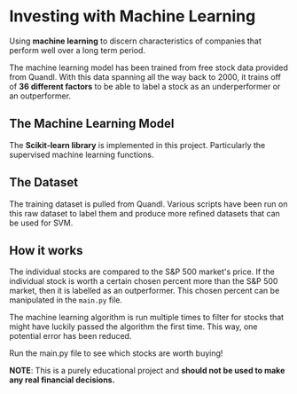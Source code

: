 # Investing with Machine Learning
Using __machine learning__ to discern characteristics of companies that perform well over a long term period. 

The machine learning model has been trained from free stock data provided from Quandl. With this data spanning all the way back to 2000, it trains off of __36 different factors__ to be able to label a stock as an underperformer or an outperformer. 

## The Machine Learning Model
The __Scikit-learn library__ is implemented in this project. Particularly the supervised machine learning functions. 

## The Dataset
The training dataset is pulled from Quandl. Various scripts have been run on this raw dataset to label them and produce more refined datasets that can be used for SVM.

## How it works
The individual stocks are compared to the S&P 500 market's price. If the individual stock is worth a certain chosen percent more than the S&P 500 market, then it is labelled as an outperformer. This chosen percent can be manipulated in the ```main.py``` file.  

The machine learning algorithm is run multiple times to filter for stocks that might have luckily passed the algorithm the first time. This way, one potential error has been reduced. 

Run the main.py file to see which stocks are worth buying!



__NOTE__: This is a purely educational project and __should not be used to make any real financial decisions.__ 
